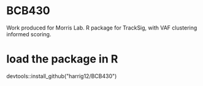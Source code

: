 # BCB430
Work produced for Morris Lab. R package for TrackSig, with VAF clustering informed scoring. 

# load the package in R
devtools::install_github("harrig12/BCB430")
